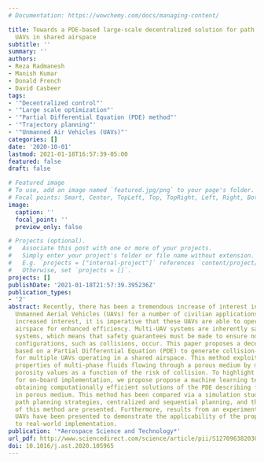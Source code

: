 ```yaml
---
# Documentation: https://wowchemy.com/docs/managing-content/

title: Towards a PDE-based large-scale decentralized solution for path planning of
  UAVs in shared airspace
subtitle: ''
summary: ''
authors:
- Reza Radmanesh
- Manish Kumar
- Donald French
- David Casbeer
tags:
- '"Decentralized control"'
- '"Large scale optimization"'
- '"Partial Differential Equation (PDE) method"'
- '"Trajectory planning"'
- '"Unmanned Air Vehicles (UAVs)"'
categories: []
date: '2020-10-01'
lastmod: 2021-01-18T16:57:39-05:00
featured: false
draft: false

# Featured image
# To use, add an image named `featured.jpg/png` to your page's folder.
# Focal points: Smart, Center, TopLeft, Top, TopRight, Left, Right, BottomLeft, Bottom, BottomRight.
image:
  caption: ''
  focal_point: ''
  preview_only: false

# Projects (optional).
#   Associate this post with one or more of your projects.
#   Simply enter your project's folder or file name without extension.
#   E.g. `projects = ["internal-project"]` references `content/project/deep-learning/index.md`.
#   Otherwise, set `projects = []`.
projects: []
publishDate: '2021-01-18T21:57:39.395236Z'
publication_types:
- '2'
abstract: Recently, there has been a tremendous increase of interest in utilizing
  Unmanned Aerial Vehicles (UAVs) for a number of civilian applications. With this
  increased interest, it is imperative that these UAVs are able to operate in shared
  airspace for enhanced efficiency. Multi-UAV systems are inherently safety-critical
  systems, which means that safety guarantees must be made to ensure no undesirable
  configurations, such as collisions, occur. This paper proposes a decentralized method
  based on a Partial Differential Equation (PDE) to generate collision-free 3D trajectories
  for multiple UAVs operating in a shared airspace. This method exploits the dynamical
  properties of multi-phase fluids flowing through a porous medium by modeling the
  porosity values as a function of the risk of collision. To highlight the feasibility
  for on-board implementation, we propose propose a machine learning technique for
  obtaining computationally efficient solutions of the PDE describing flow movements
  in porous medium. This method has been compared via a simulation study to two other
  path planning strategies, centralized and sequential planning, and the advantages
  of this method are presented. Furthermore, results from an experiment using three
  UAVs have been presented to demonstrate the applicability of the proposed method
  to real-world implementation.
publication: '*Aerospace Science and Technology*'
url_pdf: http://www.sciencedirect.com/science/article/pii/S1270963820306477
doi: 10.1016/j.ast.2020.105965
---
```

